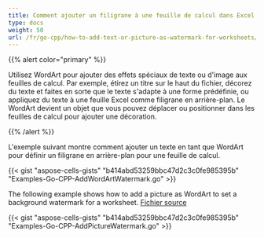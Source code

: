 ```yaml
---
title: Comment ajouter un filigrane à une feuille de calcul dans Excel
type: docs
weight: 50
url: /fr/go-cpp/how-to-add-text-or-picture-as-watermark-for-worksheets/
---
```


{{% alert color="primary" %}}

Utilisez WordArt pour ajouter des effets spéciaux de texte ou d'image aux feuilles de calcul. Par exemple, étirez un titre sur le haut du fichier, décorez du texte et faites en sorte que le texte s'adapte à une forme prédéfinie, ou appliquez du texte à une feuille Excel comme filigrane en arrière-plan. Le WordArt devient un objet que vous pouvez déplacer ou positionner dans les feuilles de calcul pour ajouter une décoration.

{{% /alert %}}

L'exemple suivant montre comment ajouter un texte en tant que WordArt pour définir un filigrane en arrière-plan pour une feuille de calcul.

{{< gist "aspose-cells-gists" "b414abd53259bbc47d2c3c0fe985395b" "Examples-Go-CPP-AddWordArtWatermark.go" >}}

The following example shows how to add a picture as WordArt to set a background watermark for a worksheet. <a href="watermark.png"  download="watermark.png">Fichier source</a>

{{< gist "aspose-cells-gists" "b414abd53259bbc47d2c3c0fe985395b" "Examples-Go-CPP-AddPictureWatermark.go" >}}
